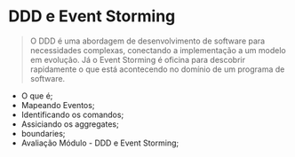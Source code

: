 # DDD e Event Storming
> O DDD é uma abordagem de desenvolvimento de software para necessidades complexas, conectando a implementação a um modelo em evolução. Já o Event Storming é oficina para descobrir rapidamente o que está acontecendo no domínio de um programa de software.

- O que é;
- Mapeando Eventos;
- Identificando os comandos;
- Assiciando os aggregates;
- boundaries;
- Avaliação Módulo - DDD e Event Storming;